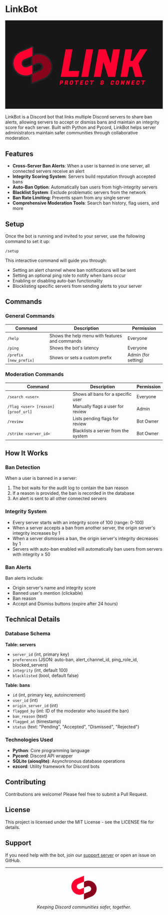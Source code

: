 # LinkBot

![LinkBot Banner](img/Banner.png)

LinkBot is a Discord bot that links multiple Discord servers to share ban alerts, allowing servers to accept or dismiss bans and maintain an integrity score for each server. Built with Python and Pycord, LinkBot helps server administrators maintain safer communities through collaborative moderation.

## Features

- **Cross-Server Ban Alerts**: When a user is banned in one server, all connected servers receive an alert
- **Integrity Scoring System**: Servers build reputation through accepted bans
- **Auto-Ban Option**: Automatically ban users from high-integrity servers
- **Blacklist System**: Exclude problematic servers from the network
- **Ban Rate Limiting**: Prevents spam from any single server
- **Comprehensive Moderation Tools**: Search ban history, flag users, and more

## Setup

Once the bot is running and invited to your server, use the following command to set it up:

```
/setup
```

This interactive command will guide you through:
- Setting an alert channel where ban notifications will be sent
- Setting an optional ping role to notify when bans occur
- Enabling or disabling auto-ban functionality
- Blocklisting specific servers from sending alerts to your server

## Commands

### General Commands

| Command | Description | Permission |
|---------|-------------|------------|
| `/help` | Shows the help menu with features and commands | Everyone |
| `/ping` | Shows the bot's latency | Everyone |
| `/prefix [new_prefix]` | Shows or sets a custom prefix | Admin (for setting) |

### Moderation Commands

| Command | Description | Permission |
|---------|-------------|------------|
| `/search <user>` | Shows all bans for a specific user | Everyone |
| `/flag <user> [reason] [proof_url]` | Manually flags a user for review | Admin |
| `/review` | Lists pending flags for review | Bot Owner |
| `/strike <server_id>` | Blacklists a server from the system | Bot Owner |

## How It Works

### Ban Detection

When a user is banned in a server:
1. The bot waits for the audit log to contain the ban reason
2. If a reason is provided, the ban is recorded in the database
3. An alert is sent to all other connected servers

### Integrity System

- Every server starts with an integrity score of 100 (range: 0-100)
- When a server accepts a ban from another server, the origin server's integrity increases by 1
- When a server dismisses a ban, the origin server's integrity decreases by 1
- Servers with auto-ban enabled will automatically ban users from servers with integrity ≥ 50

### Ban Alerts

Ban alerts include:
- Origin server's name and integrity score
- Banned user's mention (clickable)
- Ban reason
- Accept and Dismiss buttons (expire after 24 hours)

## Technical Details

### Database Schema

**Table: servers**
- `server_id` (int, primary key)
- `preferences` (JSON: auto-ban, alert_channel_id, ping_role_id, blocked_servers)
- `integrity` (int, default 100)
- `blacklisted` (bool, default false)

**Table: bans**
- `id` (int, primary key, autoincrement)
- `user_id` (int)
- `origin_server_id` (int)
- `flagged_by` (int: ID of the moderator who issued the ban)
- `ban_reason` (text)
- `flagged_at` (timestamp)
- `status` (text: "Pending", "Accepted", "Dismissed", "Rejected")

### Technologies Used

- **Python**: Core programming language
- **Pycord**: Discord API wrapper
- **SQLite (aiosqlite)**: Asynchronous database operations
- **ezcord**: Utility framework for Discord bots

## Contributing

Contributions are welcome! Please feel free to submit a Pull Request.

## License

This project is licensed under the MIT License - see the LICENSE file for details.

## Support

If you need help with the bot, join our [support server](https://discord.gg/yoursupportserver) or open an issue on GitHub.

---

<p align="center">
  <img src="img/Logo.png" alt="LinkBot Logo" width="100">
  <br>
  <i>Keeping Discord communities safer, together.</i>
</p>